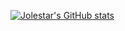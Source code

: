 [![Jolestar's GitHub stats](https://github-readme-stats.vercel.app/api?username=jolestar&show_icons=true&theme=solarized-dark)](https://github.com/jolestar) 
